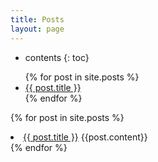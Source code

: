 ```yaml
---
title: Posts
layout: page
---
```


* contents
{: toc}

<ul>
  {% for post in site.posts %}
    <li>
      <a href="{{ post.url }}">{{ post.title }}</a>
    </li>
  {% endfor %}
</ul>

  {% for post in site.posts %}
    <li>
      <a href="{{ post.url }}">{{ post.title }}</a>
      {{post.content}}
    </li>
  {% endfor %}